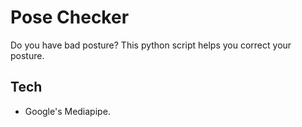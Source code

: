 # Pose Checker

Do you have bad posture? This python script helps you correct your posture.

## Tech

- Google's Mediapipe.
